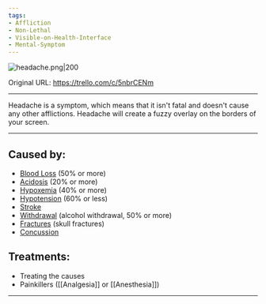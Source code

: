 ```yaml
---
tags:
- Affliction
- Non-Lethal
- Visible-on-Health-Interface
- Mental-Symptom
---
```


![headache.png\|200](/Symptoms/Headache%20-%20Attachments/6718845db30472d958dd7b57.png)

Original URL: https://trello.com/c/5nbrCENm

---

Headache is a symptom, which means that it isn't fatal and doesn't cause any other afflictions. Headache will create a fuzzy overlay on the borders of your screen.

---

## Caused by:

- [Blood Loss](../Blood/Blood%20Loss.md) (50% or more)
- [Acidosis](../Blood/Acidosis.md) (20% or more)
- [Hypoxemia](../Blood/Hypoxemia.md) (40% or more)
- [Hypotension](../Blood/Hypotension.md) (60% or less)
- [Stroke](../Head_Brain/Stroke.md)
- [Withdrawal](../Head_Brain/Withdrawal.md) (alcohol withdrawal, 50% or more)
- [Fractures](../Bones/Fractures.md) (skull fractures)
- [Concussion](../Head_Brain/Concussion.md)

## Treatments:

- Treating the causes
- Painkillers ([[Analgesia]] or [[Anesthesia]])

---

